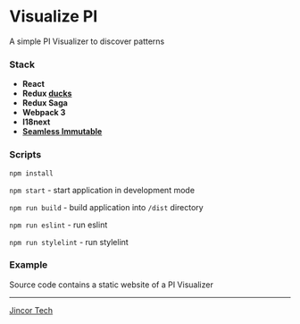 # Visualize PI

A simple PI Visualizer to discover patterns

### Stack

- **React**
- **Redux [ducks](https://github.com/erikras/ducks-modular-redux)**
- **Redux Saga**
- **Webpack 3**
- **I18next**
- **[Seamless Immutable](https://github.com/rtfeldman/seamless-immutable)**

### Scripts

``npm install``

``npm start`` - start application in development mode

``npm run build`` - build application into `/dist` directory

``npm run eslint`` - run eslint

``npm run stylelint`` - run stylelint

### Example

Source code contains a static website of a PI Visualizer

______________________________

[Jincor Tech](https://github.com/bhavin-prajapati)
